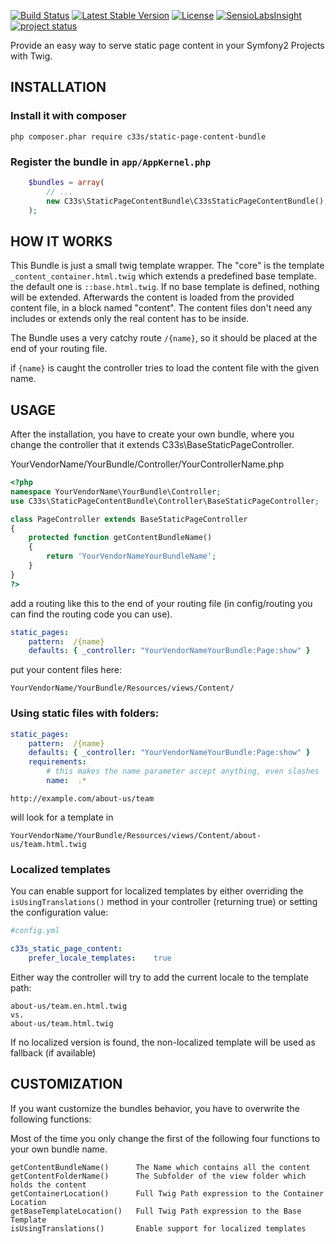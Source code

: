 [![Build Status](https://img.shields.io/travis/c33s/StaticPageContentBundle.svg)](https://travis-ci.org/c33s/StaticPageContentBundle)
[![Latest Stable Version](https://poser.pugx.org/c33s/static-page-content-bundle/v/stable.png)](https://packagist.org/packages/c33s/static-page-content-bundle)
[![License](https://poser.pugx.org/c33s/static-page-content-bundle/license.png)](https://packagist.org/packages/c33s/static-page-content-bundle)
[![SensioLabsInsight](https://insight.sensiolabs.com/projects/7187788e-a842-4ee6-a2e0-58f4c2809f14/mini.png)](https://insight.sensiolabs.com/projects/7187788e-a842-4ee6-a2e0-58f4c2809f14)
[![project status](http://stillmaintained.com/c33s/StaticPageContentBundle.png)](http://stillmaintained.com/c33s/StaticPageContentBundle)


Provide an easy way to serve static page content in your Symfony2 Projects with
Twig.

## INSTALLATION

### Install it with composer
`php composer.phar require c33s/static-page-content-bundle`


### Register the bundle in ``app/AppKernel.php``

```php
    $bundles = array(
        // ...
        new C33s\StaticPageContentBundle\C33sStaticPageContentBundle(),
    );
```

## HOW IT WORKS

This Bundle is just a small twig template wrapper. The "core" is the template
``_content_container.html.twig`` which extends a predefined base template. the 
default one is ``::base.html.twig``. If no base template is defined, nothing will
be extended.
Afterwards the content is loaded from the provided content file, in a block 
named "content". The content files don't need any includes or extends only the 
real content has to be inside.

The Bundle uses a very catchy route ``/{name}``, so it should be placed at the end of your
routing file.

if ``{name}`` is caught the controller tries to load the content file with the
given name.

## USAGE

After the installation, you have to create your own bundle, where you change the
controller that it extends C33s\BaseStaticPageController.

YourVendorName/YourBundle/Controller/YourControllerName.php
```php
<?php
namespace YourVendorName\YourBundle\Controller;
use C33s\StaticPageContentBundle\Controller\BaseStaticPageController;

class PageController extends BaseStaticPageController
{
    protected function getContentBundleName()
    {
        return 'YourVendorNameYourBundleName';
    }
}
?>
```

add a routing like this to the end of your routing file (in config/routing you can
find the routing code you can use).
```yml
static_pages:
    pattern:  /{name}
    defaults: { _controller: "YourVendorNameYourBundle:Page:show" }
```

put your content files here:
```
YourVendorName/YourBundle/Resources/views/Content/
```

### Using static files with folders:

```yml
static_pages:
    pattern:  /{name}
    defaults: { _controller: "YourVendorNameYourBundle:Page:show" }
    requirements:
        # this makes the name parameter accept anything, even slashes
        name:  .*
```

```
http://example.com/about-us/team
```
will look for a template in

```
YourVendorName/YourBundle/Resources/views/Content/about-us/team.html.twig
```

### Localized templates

You can enable support for localized templates by either overriding the `isUsingTranslations()` method in your controller
(returning true) or setting the configuration value:

```yml
#config.yml

c33s_static_page_content:
    prefer_locale_templates:    true
```
Either way the controller will try to add the current locale to the template path:

```
about-us/team.en.html.twig
vs.
about-us/team.html.twig
```

If no localized version is found, the non-localized template will be used as fallback (if available)

## CUSTOMIZATION

If you want customize the bundles behavior, you have to overwrite the following
functions:

Most of the time you only change the first of the following four functions to your
own bundle name.

```
getContentBundleName()      The Name which contains all the content
getContentFolderName()      The Subfolder of the view folder which holds the content
getContainerLocation()      Full Twig Path expression to the Container Location
getBaseTemplateLocation()   Full Twig Path expression to the Base Template
isUsingTranslations()       Enable support for localized templates
```

